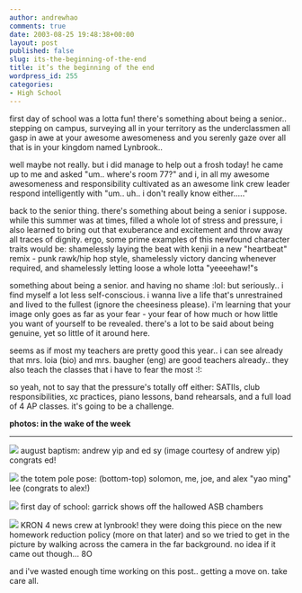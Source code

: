 ```yaml
---
author: andrewhao
comments: true
date: 2003-08-25 19:48:38+00:00
layout: post
published: false
slug: its-the-beginning-of-the-end
title: it’s the beginning of the end
wordpress_id: 255
categories:
- High School
---
```


first day of school was a lotta fun! there's something about being a senior.. stepping on campus, surveying all in your territory as the underclassmen all gasp in awe at your awesome awesomeness and you serenly gaze over all that is in your kingdom named Lynbrook..

well maybe not really. but i did manage to help out a frosh today! he came up to me and asked "um.. where's room 77?" and i, in all my awesome awesomeness and responsibility cultivated as an awesome link crew leader respond intelligently with "um.. uh.. i don't really know either....."

back to the senior thing. there's something about being a senior i suppose. while this summer was at times, filled a whole lot of stress and pressure, i also learned to bring out that exuberance and excitement and throw away all traces of dignity. ergo, some prime examples of this newfound character traits would be: shamelessly laying the beat with kenji in a new "heartbeat" remix -  punk rawk/hip hop style, shamelessly victory dancing whenever required, and shamelessly letting loose a whole lotta "yeeeehaw!"s

something about being a senior. and having no shame :lol: but seriously.. i find myself a lot less self-conscious. i wanna live a life that's unrestrained and lived to the fullest (ignore the cheesiness please). i'm learning that your image only goes as far as your fear - your fear of how much or how little you want of yourself to be revealed. there's a lot to be said about being genuine, yet so little of it around here.

seems as if most my teachers are pretty good this year.. i can see already that mrs. loia (bio) and mrs. baugher (eng) are good teachers already.. they also teach the classes that i have to fear the most  :!:

so yeah, not to say that the pressure's totally off either: SATIIs, club responsibilities, xc practices, piano lessons, band rehearsals, and a full load of 4 AP classes. it's going to be a challenge.

**photos: in the wake of the week**


* * *



![](http://www.g9labs.com/img/week1/1.jpg)
august baptism: andrew yip and ed sy (image courtesy of andrew yip) congrats ed!

![](http://www.g9labs.com/img/week1/2.jpg)
the totem pole pose: (bottom-top) solomon, me, joe, and alex "yao ming" lee (congrats to alex!)

![](http://www.g9labs.com/img/week1/3.jpg)
first day of school: garrick shows off the hallowed ASB chambers

![](http://www.g9labs.com/img/week1/4.jpg)
KRON 4 news crew at lynbrook! they were doing this piece on the new homework reduction policy (more on that later) and so we tried to get in the picture by walking across the camera in the far background. no idea if it came out though...  8O

and i've wasted enough time working on this post.. getting a move on. take care all.
